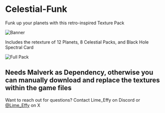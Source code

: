 # Celestial-Funk
Funk up your planets with this retro-inspired Texture Pack

![Banner](https://cdn.discordapp.com/attachments/644704134078922771/1335456104213381130/Banner.png)

Includes the retexture of 12 Planets, 8 Celestial Packs, and Black Hole Spectral Card

![Full Pack](https://cdn.discordapp.com/attachments/644704134078922771/1335455692517019658/image.png)

Needs Malverk as Dependency, otherwise you can manually download and replace the textures within the game files
---
Want to reach out for questions? Contact Lime_Effy on Discord or [@Lime_Effy](https://x.com/Lime_Effy) on X
